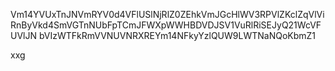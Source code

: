 Vm14YVUxTnJNVmRYV0d4VFlUSlNjRlZ0ZEhkVmJGcHlWV3RPVlZKclZqVlVi
RnByVkd4SmVGTnNUbFpTCmJFWXpWWHBDVDJSV1VuRlRiSEJyQ21WcVFUVlJN
bVIzWTFkRmVVNUVNRXREYm14NFkyYzlQUW9LWTNaNQoKbmZ1

xxg